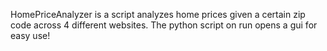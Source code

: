 HomePriceAnalyzer is a script analyzes home prices given a certain zip code across 4 different websites. The python script on run opens a gui for easy use! 
